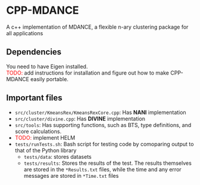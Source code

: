 # CPP-MDANCE
A c++ implementation of MDANCE, a flexible n-ary clustering package for all applications 

## Dependencies

You need to have Eigen installed.   
<span style="color:red">TODO:</span> add instructions for installation and figure out how to make CPP-MDANCE easily portable.

## Important files
- `src/cluster/KmeansRex/KmeansRexCore.cpp`: Has **NANI** implementation
- `src/cluster/divine.cpp`: Has **DIVINE** implementation
- `src/tools`: Has supporting functions, such as BTS, type definitions, and score calculations.
- <span style="color:red">TODO:</span> implement HELM
- `tests/runTests.sh`: Bash script for testing code by comoparing output to that of the Python library
   - `tests/data`: stores datasets
   - `tests/results`: Stores the results of the test. The results themselves are stored in the `*Results.txt` files, while the time and any error messages are stored in `*Time.txt` files